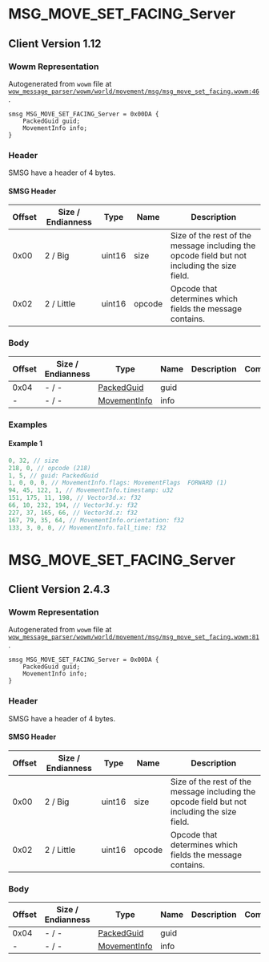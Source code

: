 # MSG_MOVE_SET_FACING_Server

## Client Version 1.12

### Wowm Representation

Autogenerated from `wowm` file at [`wow_message_parser/wowm/world/movement/msg/msg_move_set_facing.wowm:46`](https://github.com/gtker/wow_messages/tree/main/wow_message_parser/wowm/world/movement/msg/msg_move_set_facing.wowm#L46).
```rust,ignore
smsg MSG_MOVE_SET_FACING_Server = 0x00DA {
    PackedGuid guid;
    MovementInfo info;
}
```
### Header

SMSG have a header of 4 bytes.

#### SMSG Header

| Offset | Size / Endianness | Type   | Name   | Description |
| ------ | ----------------- | ------ | ------ | ----------- |
| 0x00   | 2 / Big           | uint16 | size   | Size of the rest of the message including the opcode field but not including the size field.|
| 0x02   | 2 / Little        | uint16 | opcode | Opcode that determines which fields the message contains.|

### Body

| Offset | Size / Endianness | Type | Name | Description | Comment |
| ------ | ----------------- | ---- | ---- | ----------- | ------- |
| 0x04 | - / - | [PackedGuid](../spec/packed-guid.md) | guid |  |  |
| - | - / - | [MovementInfo](movementinfo.md) | info |  |  |

### Examples

#### Example 1

```c
0, 32, // size
218, 0, // opcode (218)
1, 5, // guid: PackedGuid
1, 0, 0, 0, // MovementInfo.flags: MovementFlags  FORWARD (1)
94, 45, 122, 1, // MovementInfo.timestamp: u32
151, 175, 11, 198, // Vector3d.x: f32
66, 10, 232, 194, // Vector3d.y: f32
227, 37, 165, 66, // Vector3d.z: f32
167, 79, 35, 64, // MovementInfo.orientation: f32
133, 3, 0, 0, // MovementInfo.fall_time: f32
```
# MSG_MOVE_SET_FACING_Server

## Client Version 2.4.3

### Wowm Representation

Autogenerated from `wowm` file at [`wow_message_parser/wowm/world/movement/msg/msg_move_set_facing.wowm:81`](https://github.com/gtker/wow_messages/tree/main/wow_message_parser/wowm/world/movement/msg/msg_move_set_facing.wowm#L81).
```rust,ignore
smsg MSG_MOVE_SET_FACING_Server = 0x00DA {
    PackedGuid guid;
    MovementInfo info;
}
```
### Header

SMSG have a header of 4 bytes.

#### SMSG Header

| Offset | Size / Endianness | Type   | Name   | Description |
| ------ | ----------------- | ------ | ------ | ----------- |
| 0x00   | 2 / Big           | uint16 | size   | Size of the rest of the message including the opcode field but not including the size field.|
| 0x02   | 2 / Little        | uint16 | opcode | Opcode that determines which fields the message contains.|

### Body

| Offset | Size / Endianness | Type | Name | Description | Comment |
| ------ | ----------------- | ---- | ---- | ----------- | ------- |
| 0x04 | - / - | [PackedGuid](../spec/packed-guid.md) | guid |  |  |
| - | - / - | [MovementInfo](movementinfo.md) | info |  |  |

